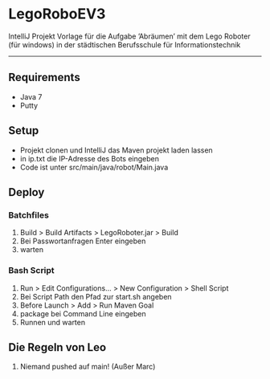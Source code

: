 # LegoRoboEV3
IntelliJ Projekt Vorlage für die Aufgabe ’Abräumen’ mit dem Lego Roboter (für windows) in der städtischen Berufsschule für Informationstechnik
- - -

## Requirements
- Java 7
- Putty

## Setup
- Projekt clonen und IntelliJ das Maven projekt laden lassen
- in ip.txt die IP-Adresse des Bots eingeben
- Code ist unter src/main/java/robot/Main.java

## Deploy

### Batchfiles
1. Build > Build Artifacts > LegoRoboter.jar > Build
2. Bei Passwortanfragen Enter eingeben
3. warten

### Bash Script
1. Run > Edit Configurations... > New Configuration > Shell Script
2. Bei Script Path den Pfad zur start.sh angeben
3. Before Launch > Add > Run Maven Goal
4. package bei Command Line eingeben
5. Runnen und warten


## Die Regeln von Leo
1. Niemand pushed auf main! (Außer Marc)
